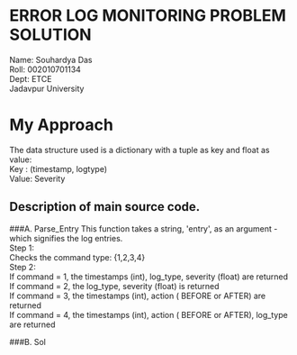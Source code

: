 # ERROR LOG MONITORING PROBLEM SOLUTION
Name: Souhardya Das\
Roll: 002010701134\
Dept: ETCE\
Jadavpur University

# My Approach
The data structure used is a dictionary with a tuple as key and float as value:\
Key : (timestamp, logtype)\
Value: Severity
## Description of main source code.
###A. Parse_Entry
This function takes a string, 'entry', as an argument - which signifies the log entries.\
Step 1:\
Checks the command type: {1,2,3,4}\
Step 2: \
If command = 1, the timestamps (int), log_type, severity (float) are returned\
If command = 2, the log_type, severity (float) is returned\
If command = 3, the timestamps (int), action ( BEFORE or AFTER) are returned\
If command = 4, the timestamps (int), action ( BEFORE or AFTER), log_type are returned

###B. Sol


